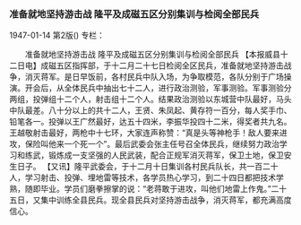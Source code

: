 ### 准备就地坚持游击战  隆平及成磁五区分别集训与检阅全部民兵

1947-01-14
第2版()
专栏：

　　准备就地坚持游击战
    隆平及成磁五区分别集训与检阅全部民兵
    【本报威县十二日电】成磁五区指挥部，于十二月二十七日检阅全区民兵，准备就地坚持游击战争，消灭蒋军。是日早饭前，各村民兵中队入场，为争取模范，各队分别于广场操演。开会后，从全体民兵中抽出七十二人，进行政治测验，军事测验。军事测验分两组，投弹组十二个人，射击组十二个人。结果政治测验以东城营中队最好，马头中队最差。八十分以上的共十二人，王贤、朱凤起、黄存符一百分，每人奖手巾、铅笔各一。投弹以王广然最好，达五十四米，李振华投四十二米，得奖者共九名。王越敬射击最好，两枪中十七环，大家连声称赞：“真是头等神枪手！敌人要来进攻，保险叫他来一个死一个”。最后武委会张主任号召全体民兵，继续努力政治学习和练武，锻炼成一支坚强的人民武装，配合正规军消灭蒋军，保卫土地，保卫安生日子。
    【又讯】隆平武委会，于十二月十日集训各村民兵队长，共一百二十人，学习射击、投弹、埋地雷等技术，各学员热心学习，到二十四日都把技术学熟，随即毕业。学员们磨拳擦掌的说：“老蒋敢于进攻，叫他们地雷上作鬼。”二十五日，又集中训练全县民兵。现全县民兵对坚持游击战争，消灭蒋军，都充满高度信心。
